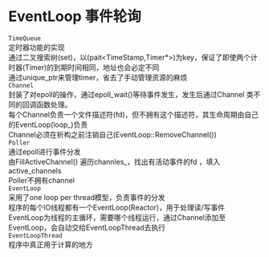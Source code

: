 # EventLoop 事件轮询
```TimeQueue```  
定时器功能的实现  
通过二叉搜索树(set)，以(pait<TimeStamp,Timer*>)为key，保证了即使两个计时器(Timer)的到期时间相同，地址也会必定不同  
通过unique_ptr来管理timer，省去了手动管理资源的麻烦  
```Channel```   
封装了对epoll的操作，通过epoll_wait()等待事件发生，发生后通过Channel 类不同的回调函数处理。  
每个Channel负责一个文件描述符(fd)，但不拥有这个描述符，其生命周期由自己的EventLoop(loop_)负责   
Channel必须在析构之前注销自己(EventLoop::RemoveChannel())   
```Poller```   
通过epoll进行事件分发  
由FillActiveChannel() 遍历channles_，找出有活动事件的fd ，填入active_channels   
Poller不拥有channel   
```EventLoop```  
采用了one loop per thread模型，负责事件的分发  
程序的每个IO线程都有一个EventLoop(Reactor)，用于处理读/写事件  
EventLoop为线程的主循环，需要哪个线程运行，通过Channel添加至EventLoop，会自动交给EventLoopThread去执行    
```EventLoopThread```  
程序中真正用于计算的地方  

